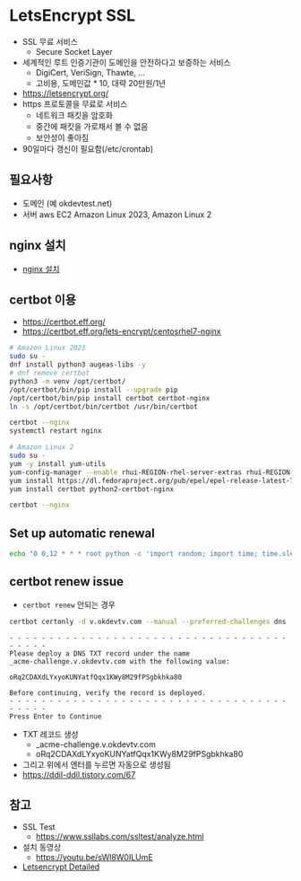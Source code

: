 # LetsEncrypt SSL
* SSL 무료 서비스
  * Secure Socket Layer
* 세계적인 루트 인증기관이 도메인을 안전하다고 보증하는 서비스
  * DigiCert, VeriSign, Thawte, ...
  * 고비용, 도메인값 * 10, 대략 20만원/1년
* https://letsencrypt.org/
* https 프로토콜을 무료로 서비스
  * 네트워크 패킷을 암호화
  * 중간에 패킷을 가로채서 볼 수 없음
  * 보안성이 좋아짐
* 90일마다 갱신이 필요함(/etc/crontab)

## 필요사항
* 도메인 (예 okdevtest.net)
* 서버 aws EC2 Amazon Linux 2023, Amazon Linux 2

## nginx 설치
* [nginx 설치](/mib/nginx)

## certbot 이용
* https://certbot.eff.org/
* https://certbot.eff.org/lets-encrypt/centosrhel7-nginx

```sh
# Amazon Linux 2023
sudo su -
dnf install python3 augeas-libs -y
# dnf remove certbot
python3 -m venv /opt/certbot/
/opt/certbot/bin/pip install --upgrade pip
/opt/certbot/bin/pip install certbot certbot-nginx
ln -s /opt/certbot/bin/certbot /usr/bin/certbot

certbot --nginx
systemctl restart nginx
```

```sh
# Amazon Linux 2
sudo su -
yum -y install yum-utils
yum-config-manager --enable rhui-REGION-rhel-server-extras rhui-REGION-rhel-server-optional
yum install https://dl.fedoraproject.org/pub/epel/epel-release-latest-7.noarch.rpm
yum install certbot python2-certbot-nginx

certbot --nginx
```

## Set up automatic renewal
```sh
echo "0 0,12 * * * root python -c 'import random; import time; time.sleep(random.random() * 3600)' && certbot renew" | sudo tee -a /etc/crontab > /dev/null
```

## certbot renew issue
* `certbot renew` 안되는 경우

```sh
certbot certonly -d v.okdevtv.com --manual --preferred-challenges dns
```

```
- - - - - - - - - - - - - - - - - - - - - - - - - - - - - - - - - - - - - - - -
Please deploy a DNS TXT record under the name
_acme-challenge.v.okdevtv.com with the following value:

oRq2CDAXdLYxyoKUNYatfQqx1KWy8M29fPSgbkhka80

Before continuing, verify the record is deployed.
- - - - - - - - - - - - - - - - - - - - - - - - - - - - - - - - - - - - - - - -
Press Enter to Continue
```

* TXT 레코드 생성
  * _acme-challenge.v.okdevtv.com
  * oRq2CDAXdLYxyoKUNYatfQqx1KWy8M29fPSgbkhka80
* 그리고 위에서 엔터를 누르면 자동으로 생성됨
* https://ddil-ddil.tistory.com/67

## 참고
* SSL Test
  * https://www.ssllabs.com/ssltest/analyze.html
* 설치 동영상
  * https://youtu.be/sWl8W0ILUmE
* [Letsencrypt Detailed](/mib/letsencrypt/letsencrypt-detailed)

